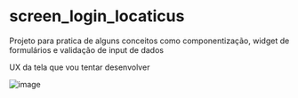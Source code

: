 # screen_login_locaticus


Projeto para pratica de alguns conceitos como componentização, widget de formulários e validação de input de dados 

UX da tela que vou tentar desenvolver 



![image](https://user-images.githubusercontent.com/47305804/200182779-46a8c74a-798f-4446-8f3e-3624bfebbc09.png)
